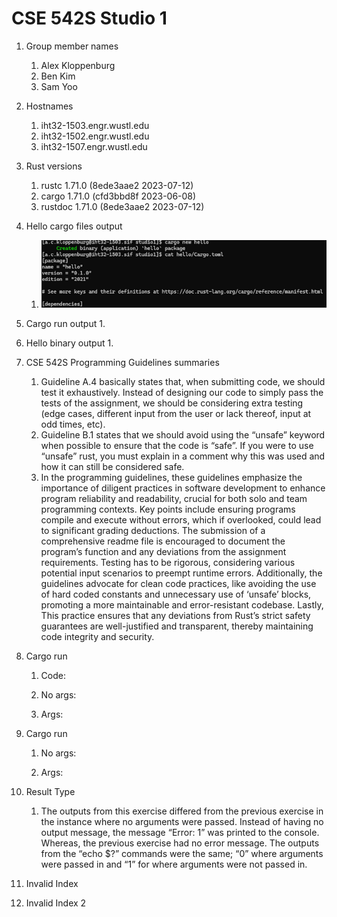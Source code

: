 # CSE 542S Studio 1

1. Group member names
    1. Alex Kloppenburg
    2. Ben Kim
    3. Sam Yoo

2. Hostnames
    1. iht32-1503.engr.wustl.edu
    2. iht32-1502.engr.wustl.edu
    3. iht32-1507.engr.wustl.edu

3. Rust versions
    1. rustc 1.71.0 (8ede3aae2 2023-07-12)
    2. cargo 1.71.0 (cfd3bbd8f 2023-06-08)
    3. rustdoc 1.71.0 (8ede3aae2 2023-07-12)

4. Hello cargo files output
    1. ![step 4 answer](images/step4.png)

5. Cargo run output
    1. 

6. Hello binary output
    1. 

7. CSE 542S Programming Guidelines summaries
    1. Guideline A.4 basically states that, when submitting code, we should test it exhaustively.  Instead of designing our code to simply pass the tests of the assignment, we should be considering extra testing (edge cases, different input from the user or lack thereof, input at odd times, etc).
    2. Guideline B.1 states that we should avoid using the “unsafe” keyword when possible to ensure that the code is “safe”. If you were to use “unsafe” rust, you must explain in a comment why this was used and how it can still be considered safe.
    3. In the programming guidelines, these guidelines emphasize the importance of diligent practices in software development to enhance program reliability and readability, crucial for both solo and team programming contexts. Key points include ensuring programs compile and execute without errors, which if overlooked, could lead to significant grading deductions. The submission of a comprehensive readme file is encouraged to document the program’s function and any deviations from the assignment requirements. Testing has to be rigorous, considering various potential input scenarios to preempt runtime errors. Additionally, the guidelines advocate for clean code practices, like avoiding the use of hard coded constants and unnecessary use of ‘unsafe’ blocks, promoting a more maintainable and error-resistant codebase. Lastly, This practice ensures that any deviations from Rust’s strict safety guarantees are well-justified and transparent, thereby maintaining code integrity and security.

8. Cargo run
    1. Code:

    2. No args:

    3. Args:

9. Cargo run
    1. No args:

    2. Args:

10. Result Type
    1. The outputs from this exercise differed from the previous exercise in the instance where no arguments were passed. Instead of having no output message, the message “Error: 1” was printed to the console. Whereas, the previous exercise had no error message. The outputs from the “echo $?” commands were the same; “0” where arguments were passed in and “1” for where arguments were not passed in.

11. Invalid Index

12. Invalid Index 2
